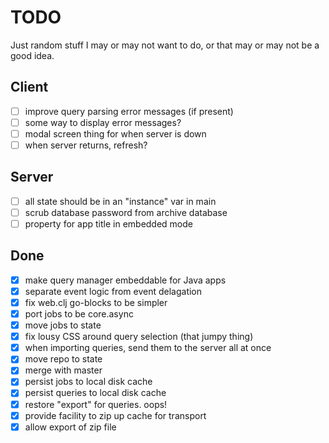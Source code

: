 # TODO

Just random stuff I may or may not want to do, or that may or may not
be a good idea.

## Client

 - [ ] improve query parsing error messages (if present)
 - [ ] some way to display error messages?
 - [ ] modal screen thing for when server is down
 - [ ] when server returns, refresh?

## Server

 - [ ] all state should be in an "instance" var in main
 - [ ] scrub database password from archive database
 - [ ] property for app title in embedded mode

## Done

 - [x] make query manager embeddable for Java apps
 - [x] separate event logic from event delagation
 - [x] fix web.clj go-blocks to be simpler
 - [x] port jobs to be core.async
 - [x] move jobs to state
 - [x] fix lousy CSS around query selection (that jumpy thing)
 - [x] when importing queries, send them to the server all at once
 - [x] move repo to state
 - [x] merge with master
 - [x] persist jobs to local disk cache
 - [x] persist queries to local disk cache
 - [x] restore "export" for queries. oops!
 - [x] provide facility to zip up cache for transport
 - [x] allow export of zip file

